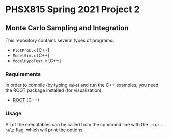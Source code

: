 # PHSX815 Spring 2021 Project 2

## Monte Carlo Sampling and Integration

This repository contains several types of programs:

- `PlotProb.x` [C++]
- `ModelSim.x` [C++]
- `ModelHypoTest.x` [C++] 

### Requirements

In order to compile (by typing `make`) and run the C++ examples, you
need the ROOT package installed (for visualization):
- [ROOT](https://root.cern/) (C++)

### Usage

All of the executables can be called from the
command line with the `-h` or `--help` flag, which will print the options
